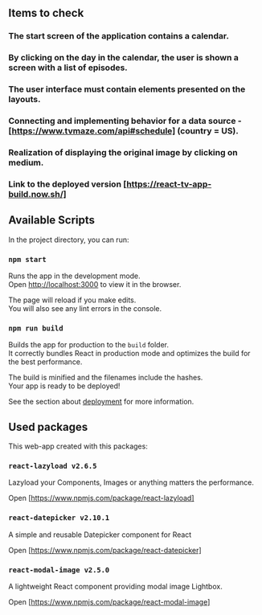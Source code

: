 ## Items to check

### The start screen of the application contains a calendar.

### By clicking on the day in the calendar, the user is shown a screen with a list of episodes.

### The user interface must contain elements presented on the layouts.

### Connecting and implementing behavior for a data source - [https://www.tvmaze.com/api#schedule] (country = US).

### Realization of displaying the original image by clicking on medium.

### Link to the deployed version [https://react-tv-app-build.now.sh/]

## Available Scripts

In the project directory, you can run:

### `npm start`

Runs the app in the development mode.<br />
Open [http://localhost:3000](http://localhost:3000) to view it in the browser.

The page will reload if you make edits.<br />
You will also see any lint errors in the console.

### `npm run build`

Builds the app for production to the `build` folder.<br />
It correctly bundles React in production mode and optimizes the build for the best performance.

The build is minified and the filenames include the hashes.<br />
Your app is ready to be deployed!

See the section about [deployment](https://facebook.github.io/create-react-app/docs/deployment) for more information.


## Used packages

This web-app created with this packages:

### `react-lazyload v2.6.5`

Lazyload your Components, Images or anything matters the performance.

Open [https://www.npmjs.com/package/react-lazyload]

### `react-datepicker v2.10.1`

A simple and reusable Datepicker component for React

Open [https://www.npmjs.com/package/react-datepicker]

### `react-modal-image v2.5.0`

A lightweight React component providing modal image Lightbox.

Open [https://www.npmjs.com/package/react-modal-image]
